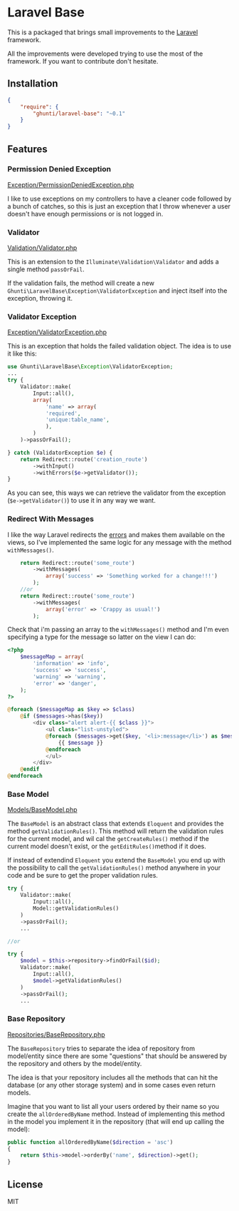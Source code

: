 # Laravel Base

This is a packaged that brings small improvements to the [Laravel] framework.

All the improvements were developed trying to use the most of the framework.
If you want to contribute don't hesitate.

## Installation


```json
{
    "require": {
        "ghunti/laravel-base": "~0.1"
    }
}
```

## Features

### Permission Denied Exception
[Exception/PermissionDeniedException.php]

I like to use exceptions on my controllers to have a cleaner code followed by a bunch of catches, so this is just an exception that I throw whenever a user doesn't have enough permissions or is not logged in.

### Validator
[Validation/Validator.php]

This is an extension to the `Illuminate\Validation\Validator` and adds a single method `passOrFail`.

If the validation fails, the method will create a new `Ghunti\LaravelBase\Exception\ValidatorException` and inject itself into the exception, throwing it.

### Validator Exception
[Exception/ValidatorException.php]

This is an exception that holds the failed validation object. The idea is to use it like this:

```php
use Ghunti\LaravelBase\Exception\ValidatorException;
...
try {
    Validator::make(
        Input::all(),
        array(
            'name' => array(
            'required',
            'unique:table_name',
            ),
        )
    )->passOrFail();

} catch (ValidatorException $e) {
    return Redirect::route('creation_route')
        ->withInput()
        ->withErrors($e->getValidator());
}
```

As you can see, this ways we can retrieve the validator from the exception (`$e->getValidator()`) to use it in any way we want.

### Redirect With Messages
I like the way Laravel redirects the [errors] and makes them available on the views, so I've implemented the same logic for any message with the method `withMessages()`.

```php
    return Redirect::route('some_route')
        ->withMessages(
            array('success' => 'Something worked for a change!!!')
        );
    //or
    return Redirect::route('some_route')
        ->withMessages(
            array('error' => 'Crappy as usual!')
        );
```
Check that i'm passing an array to the `withMessages()` method and I'm even specifying a type for the message so latter on the view I can do:

```php
<?php
    $messageMap = array(
        'information' => 'info',
        'success' => 'success',
        'warning' => 'warning',
        'error' => 'danger',
    );
?>

@foreach ($messageMap as $key => $class)
    @if ($messages->has($key))
        <div class="alert alert-{{ $class }}">
            <ul class="list-unstyled">
            @foreach ($messages->get($key, '<li>:message</li>') as $message)
                {{ $message }}
            @endforeach
            </ul>
        </div>
    @endif
@endforeach
```

### Base Model
[Models/BaseModel.php]

The `BaseModel` is an abstract class that extends `Eloquent` and provides the method `getValidationRules()`. This method will return the validation rules for the current model, and wil cal the `getCreateRules()` method if the current model doesn't exist, or the `getEditRules()`method if it does.

If instead of extendind `Eloquent` you extend the `BaseModel` you end up with the possibility to call the `getValidationRules()` method anywhere in your code and be sure to get the proper validation rules.

```php
try {
    Validator::make(
        Input::all(),
        Model::getValidationRules()
    )
    ->passOrFail();
    ...

//or

try {
    $model = $this->repository->findOrFail($id);
    Validator::make(
        Input::all(),
        $model->getValidationRules()
    )
    ->passOrFail();
    ...
```

### Base Repository
[Repositories/BaseRepository.php]

The `BaseRepository` tries to separate the idea of repository from model/entity since there are some "questions" that should be answered by the repository and others by the model/entity.

The idea is that your repository includes all the methods that can hit the database (or any other storage system) and in some cases even return models.

Imagine that you want to list all your users ordered by their name so you create the `allOrderedByName` method. Instead of implementing this method in the model you implement it in the repository (that will end up calling the model):

```php
public function allOrderedByName($direction = 'asc')
{
    return $this->model->orderBy('name', $direction)->get();
}
```

License
----

MIT

[Laravel]:http://laravel.com
[Exception/PermissionDeniedException.php]:src/Exception/PermissionDeniedException.php
[Validation/Validator.php]:src/Validation/Validator.php
[Exception/ValidatorException.php]:src/Exception/ValidatorException.php
[errors]:http://laravel.com/docs/validation#error-messages-and-views
[Models/BaseModel.php]:src/Models/BaseModel.php
[Repositories/BaseRepository.php]:src/Repositories/BaseRepository.php